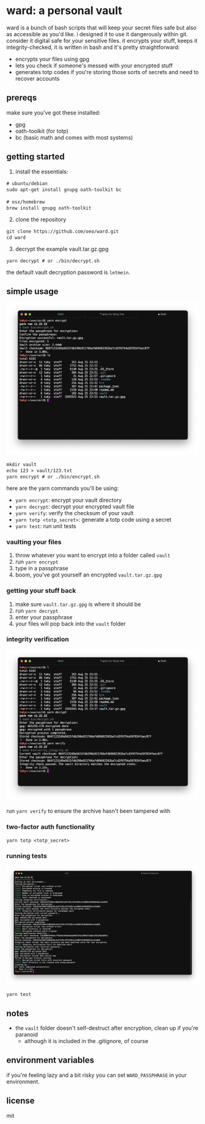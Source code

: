 # ward: a personal vault

ward is a bunch of bash scripts that will keep your secret files safe but also as accessible as you'd like. i designed it to use it dangerously within git.
consider it digital safe for your sensitive files. it encrypts your stuff, keeps it integrity-checked, it is written in bash and it's pretty straightforward:

- encrypts your files using gpg
- lets you check if someone's messed with your encrypted stuff
- generates totp codes if you're storing those sorts of secrets and need to recover accounts

## prereqs

make sure you've got these installed:

- gpg
- oath-toolkit (for totp)
- bc (basic math and comes with most systems)

## getting started

1. install the essentials:
```
# ubuntu/debian
sudo apt-get install gnupg oath-toolkit bc

# osx/homebrew
brew install gnupg oath-toolkit
```

2. clone the repository
```
git clone https://github.com/oeo/ward.git
cd ward
```

3. decrypt the example vault.tar.gz.gpg
```
yarn decrypt # or ./bin/decrypt.sh
```

the default vault decryption password is `letmein`.

## simple usage
<img src="./.readme/encrypt.png">

```
mkdir vault
echo 123 > vault/123.txt
yarn encrypt # or ./bin/encrypt.sh
```

here are the yarn commands you'll be using:

- `yarn encrypt`: encrypt your vault directory
- `yarn decrypt`: decrypt your encrypted vault file
- `yarn verify`: verify the checksum of your vault
- `yarn totp <totp_secret>`: generate a totp code using a secret
- `yarn test`: run unit tests

### vaulting your files

1. throw whatever you want to encrypt into a folder called `vault`
2. run `yarn encrypt`
3. type in a passphrase
4. boom, you've got yourself an encrypted `vault.tar.gz.gpg`

### getting your stuff back

1. make sure `vault.tar.gz.gpg` is where it should be
1. run `yarn decrypt`
1. enter your passphrase
1. your files will pop back into the `vault` folder

### integrity verification
<img src="./.readme/integrity.png">

run `yarn verify` to ensure the archive hasn't been tampered with

### two-factor auth functionality
```
yarn totp <totp_secret>
```

### running tests
<img src="./.readme/test.png">

```
yarn test
```

## notes

- the `vault` folder doesn't self-destruct after encryption, clean up if you're paranoid
  - although it is included in the .gitignore, of course

## environment variables

if you're feeling lazy and a bit risky you can set `WARD_PASSPHRASE` in your environment.

## license

mit

